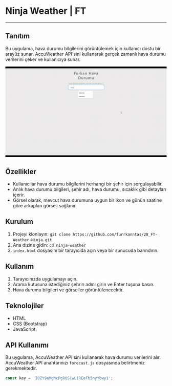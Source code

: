 # Ninja Weather | FT
---
## Tanıtım

Bu uygulama, hava durumu bilgilerini görüntülemek için kullanıcı dostu bir arayüz sunar. AccuWeather API'sini kullanarak gerçek zamanlı hava durumu verilerini çeker ve kullanıcıya sunar.

![uygulama ornegi](/img/123.gif)

## Özellikler

- Kullanıcılar hava durumu bilgilerini herhangi bir şehir için sorgulayabilir.
- Anlık hava durumu bilgileri, şehir adı, hava durumu, sıcaklık gibi detayları içerir.
- Görsel olarak, mevcut hava durumuna uygun bir ikon ve günün saatine göre arkaplan görseli sağlanır.

## Kurulum

1. Projeyi klonlayın: `git clone https://github.com/furrkanntas/28_FT-Weather-Ninja.git`
2. Ana dizine gidin: `cd ninja-weather`
3. `index.html` dosyasını bir tarayıcıda açın veya bir sunucuda barındırın.

## Kullanım

1. Tarayıcınızda uygulamayı açın.
2. Arama kutusuna istediğiniz şehrin adını girin ve Enter tuşuna basın.
3. Hava durumu bilgileri ve görseller görüntülenecektir.

## Teknolojiler

- HTML
- CSS (Bootstrap)
- JavaScript

## API Kullanımı

Bu uygulama, AccuWeather API'sini kullanarak hava durumu verilerini alır. AccuWeather API anahtarınızı `forecast.js` dosyasında belirtmeniz gerekmektedir.

```javascript
const key = 'IOZY9eMgNcPgROS1wL1REeFb5nyYbwy1';
